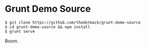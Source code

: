 # Grunt Demo Source

    $ git clone https://github.com/thedotmack/grunt-demo-source
    $ cd grunt-demo-source && npm install
    $ grunt serve

Boom.